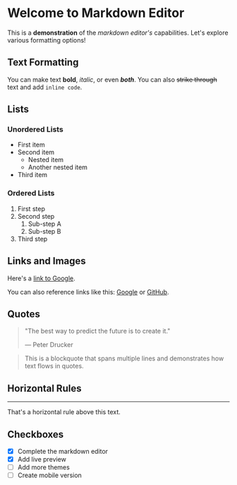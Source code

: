 # Welcome to Markdown Editor

This is a **demonstration** of the _markdown editor's_ capabilities. Let's explore various formatting options!

## Text Formatting

You can make text **bold**, *italic*, or even ***both***. You can also ~~strike through~~ text and add `inline code`.

## Lists

### Unordered Lists
- First item
- Second item
  - Nested item
  - Another nested item
- Third item

### Ordered Lists
1. First step
2. Second step
   1. Sub-step A
   2. Sub-step B
3. Third step

## Links and Images

Here's a [link to Google](https://google.com).

You can also reference links like this: [Google][1] or [GitHub][2].

## Quotes

> "The best way to predict the future is to create it."
> 
> — Peter Drucker

> This is a blockquote that spans
> multiple lines and demonstrates
> how text flows in quotes.

## Horizontal Rules

---

That's a horizontal rule above this text.

## Checkboxes

- [x] Complete the markdown editor
- [x] Add live preview
- [ ] Add more themes
- [ ] Create mobile version

[1]: https://google.com
[2]: https://github.com